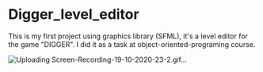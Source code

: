# Digger_level_editor
This is my first project using graphics library (SFML), it's a level editor for the game "DIGGER". I did it as a task at object-oriented-programing course.



![Uploading Screen-Recording-19-10-2020-23-2.gif…]()
